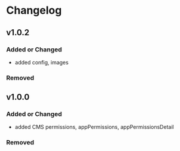# Changelog

## v1.0.2

### Added or Changed

- added config, images 

### Removed
## v1.0.0

### Added or Changed

- added CMS permissions, appPermissions, appPermissionsDetail

### Removed
